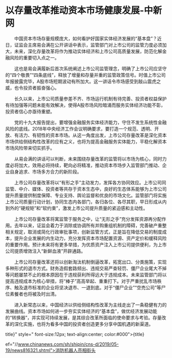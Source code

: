 # 以存量改革推动资本市场健康发展-中新网

　　中国资本市场存量规模庞大，如何看护好国家实体经济发展的“基本盘”？近日，证监会主席易会满在公开讲话中表示，监管部门对上市公司的监管力度必须加大，未来，深化存量改革将作为推动实体经济和上市公司高质量发展，防范化解金融风险的重要切入点之一。

　　这也是易会满履新后首次系统阐述上市公司监管理念，明确了上市公司应坚守的“四个敬畏”“四条底线”，释放了增量和存量并重的监管政策信号。时值上市公司年报披露完毕，A股市场短期波动有所加大。这一讲话令市场感受到敲山震虎之威，也令投资者振奋强心。

　　长久以来，上市公司质量参差不齐、市场运行机制有待完善、投资者权益保护有待加强等问题未能有效解决，使得A股市场风险暗涌而服务实体经济功能不彰，投资者信心亦亟待重塑。

　　党的十九大报告提出，要增强金融服务实体经济能力，守住不发生系统性金融风险的底线。2018年中央经济工作会议明确要求，要打造一个规范、透明、开放、有活力、有韧性的资本市场。从这一角度出发，上市公司存量改革是深化资本市场供给侧结构性改革的应有之义，也将为提高金融服务实体能力，平稳化解资本市场风险带来切实抓手。

　　从易会满的讲话可以判断，未来围绕存量改革的监管将以市场为核心，同时力度必将加大，效用必将持续，靶向必将精准，推动资本市场步入监管部门推动、企业自身追求、市场多方合力的新阶段。

　　上市公司存量改革将以“有形之手”主动发力，发挥各方协同效应。上市公司同监管、中介、媒体、投资者等共存于资本生态中，良好的生态体系能够为上市公司提升质量提供制度保障、专业支持、舆论监督和优良的市场文化。监管部门将实施上市公司质量行动计划，协同生态内各部门，各归各位、各尽其职，早日形成从内到外的“硬规矩”和“软约束”，激发上市公司提升质量的紧迫感和主动性。

　　上市公司存量改革将寓监管于服务之中，让“无形之手”充分发挥资源再分配作用。去年以来，证监会着力于消除或协调所有并购重组机制的障碍，完善破产重整相关规定，取消或简化行政审批事项，创新监管方式，正是旨在降低交易的制度成本，提升企业发展的内生动力，充分发挥资本市场配置资源、资产定价和缓释风险的重要作用。预计未来将有更多举措，为优质资产注入上市公司提供便利，为上市公司提质增效注入“新鲜血液”开辟通路。

　　上市公司存量改革还将以创新淘汰机制倒逼改革，拓宽出口、分类施策，实现多种形式的退市方式。财务造假套路频出、违规交易严查轻罚、僵尸企业尾大不掉等问题屡禁不止的根本原因在于违规获利所得远大于违规成本。未来监管部门将以提高违规成本为核心举措，将“棒子”高高举起、重重打下。对于严重扰乱市场秩序、触及退市标准的企业将坚决退市、一退到底。对于“僵尸企业”“空売公司”等尸位素餐者也将被及时出清。

　　进入新常态以来，中国经济以供给侧结构性改革为主线走出了一条稳健有力的发展曲线。资本市场如何进一步夯实实体经济的“基本盘”，做优经济发展动能的“转换器”，并实现可持续发展，是其综合改革所面临的使命要求与考验。存量改革的深化实施，也将为看多中国的投资者创造更多分享中国机遇的新渠道。

title}" style=" font-size:12px; text-align:center; color:#000">{title}

ef="//www.chinanews.com/sh/shipin/cns-d/2019/05-19/news816321.shtml">消防机器人亮相街头

